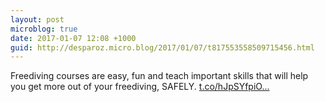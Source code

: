 ```yaml
---
layout: post
microblog: true
date: 2017-01-07 12:08 +1000
guid: http://desparoz.micro.blog/2017/01/07/t817553558509715456.html
---
```

Freediving courses are easy, fun and teach important skills that will help you get more out of your freediving, SAFELY. [t.co/hJpSYfpiO...](https://t.co/hJpSYfpiO4)
